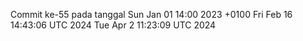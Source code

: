 Commit ke-55 pada tanggal Sun Jan 01 14:00 2023 +0100
Fri Feb 16 14:43:06 UTC 2024
Tue Apr  2 11:23:09 UTC 2024
